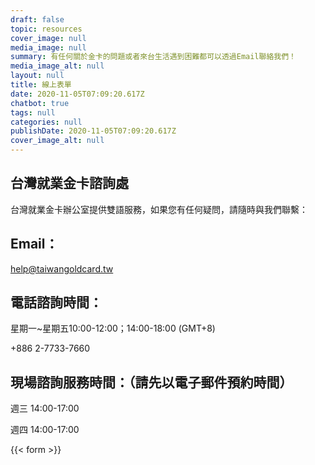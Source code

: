 ```yaml
---
draft: false
topic: resources
cover_image: null
media_image: null
summary: 有任何關於金卡的問題或者來台生活遇到困難都可以透過Email聯絡我們！
media_image_alt: null
layout: null
title: 線上表單
date: 2020-11-05T07:09:20.617Z
chatbot: true
tags: null
categories: null
publishDate: 2020-11-05T07:09:20.617Z
cover_image_alt: null
---
```

## 台灣就業金卡諮詢處

台灣就業金卡辦公室提供雙語服務，如果您有任何疑問，請隨時與我們聯繫：

## Email：

help@taiwangoldcard.tw

## 電話諮詢時間：

星期一~星期五10:00-12:00；14:00-18:00 (GMT+8)

+886 2-7733-7660

## 現場諮詢服務時間：（請先以電子郵件預約時間）

週三 14:00-17:00

週四 14:00-17:00

{{< form >}}